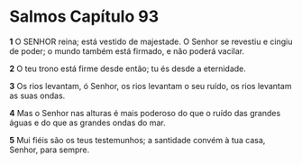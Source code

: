 # Salmos Capítulo 93

**1** 	O SENHOR reina; está vestido de majestade. O Senhor se revestiu e cingiu de poder; o mundo também está firmado, e não poderá vacilar.

**2** 	O teu trono está firme desde então; tu és desde a eternidade.

**3** 	Os rios levantam, ó Senhor, os rios levantam o seu ruído, os rios levantam as suas ondas.

**4** 	Mas o Senhor nas alturas é mais poderoso do que o ruído das grandes águas e do que as grandes ondas do mar.

**5** 	Mui fiéis são os teus testemunhos; a santidade convém à tua casa, Senhor, para sempre.


